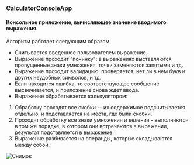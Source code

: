 ### CalculatorConsoleApp
#### Консольное приложение, вычисляющее значение вводимого выражения.

Алгоритм работает следующим образом:
- Считывается введенное пользователем выражение.
- Выражение проходит "починку": в выражениях выставляются пропущенные знаки умножения, точки заменяются запятыми и тд.
- Выражение проходит валидацию: проверяется, нет ли в нем букв и других неудобных символов, и тд. 
- Если находится ошибка, то соответствующее сообщение высвечивается, и приложение снова ждет ввода. 
- Выражение обрабатывается калькулятором:
1. Обработку проходят все скобки -- их содержимое подсчитывается отдельно, и подставляется на места, где были скобки.
2. Проходят обработку все знаки умножения и деления - выполняются в том же порядке, в котором они встречаются в выражении, результат подставляется в выражение.
3. Выражение разбивается на операнды, которые складываются между собой.


![Снимок](https://user-images.githubusercontent.com/65355775/103181141-ca459800-48ae-11eb-8f4e-e668cdb141e1.PNG)






